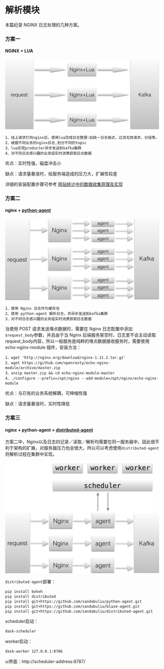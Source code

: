 # 解析模块

本篇纪录 NGINX 日志处理的几种方案。

### 方案一
#### NGINX + LUA

<img src=../static/nginx-lua.png width=500 />

    1、线上请求打向nginx后，使用lua完成日志整理:如统一日志格式，过滤无效请求，分组等。      
    2、根据不同业务的nginx日志,划分不同的topic
    3、lua实现producter异步发送到kafka集群
    4、对不同日志感兴趣的业务组实时消费获取日志数据
    
优点：实时性强，磁盘冲击小

缺点：请求量暴涨时，给服务端造成的压力大，扩展性较差
    
详细的安装配置步骤可参考 [网站统计中的数据收集原理及实现](http://blog.codinglabs.org/articles/how-web-analytics-data-collection-system-work.html)

### 方案二
#### nginx + [python-agent](../python-agent/quickstart.md)

<img src=../static/nginx-agent.png width=500 />

    1、使用 Nginx 日志作为缓存池
    2、使用 python-agent 解析日志，并异步发送到kafka集群
    3、对不同日志感兴趣的业务组实时消费获取日志数据
    
当使用 POST 请求发送埋点数据时，需要在 Nginx 日志配置中添加`$request_body`参数，并且由于当 Nginx 后端服务架空时，日志里不会主动读取request_body内容，所以一般服务是纯粹的埋点数据接收服务时，需要使用 echo-nginx-module 插件，安装方法：

    1、wget 'http://nginx.org/download/nginx-1.11.2.tar.gz'
    2、wget https://github.com/openresty/echo-nginx-module/archive/master.zip
    3、unzip master.zip && cd echo-nginx-module-master
    4、./configure --prefix=/opt/nginx --add-module=/opt/nginx/echo-nginx-module
    

优点：与已有的业务系统解耦，可伸缩性强

缺点：请求量暴涨时，实时性降低

### 方案三
#### nginx + python-agent + [distributed-agent](https://github.com/sandabuliu/distributed-agent)

方案二中，Nginx以及日志的记录／读取／解析均需要在同一服务器中，因此很不利于架构的扩展，对服务器压力也会很大，所以可以考虑使用`distributed-agent`将解析过程在集群中实现。

<img src=../static/nginx-distributed-agent.png width=500 />

`distributed-agent`部署：

```
pip install bokeh
pip install distributed
pip install git+https://github.com/sandabuliu/python-agent.git
pip install git+https://github.com/sandabuliu/blaze-agent.git
pip install git+https://github.com/sandabuliu/distributed-agent.git
```

scheduler启动：

```sh
dask-scheduler
```

worker启动：

```sh
dask-worker 127.0.0.1:8786
```

ui界面：http://scheduler-address:8787/